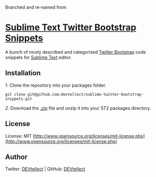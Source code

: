 Branched and re-named from

[Sublime Text Twitter Bootstrap Snippets](http://github.com/devtellect/sublime-twitter-bootstrap-snippets/)
========================================

A bunch of nicely described and categorized [Twitter Bootstrap](http://twitter.github.com/bootstrap/) code snippets for [Sublime Text](http://sublimetext.com) editor.

## Installation
*1.*  Clone the repository into your packages folder.

    git clone git@github.com:devtellect/sublime-twitter-bootstrap-snippets.git

*2.*  Download the [.zip](http://github.com/devtellect/sublime-twitter-bootstrap-snippets/zipball/master) file and unzip it into your ST2 packages directory.

## License
License: MIT [http://www.opensource.org/licenses/mit-license.php](http://www.opensource.org/licenses/mit-license.php)

## Author
Twitter: [DEVtellect](http://twitter.com/devtellect) | GitHub: [DEVtellect](http://github.com/devtellect)